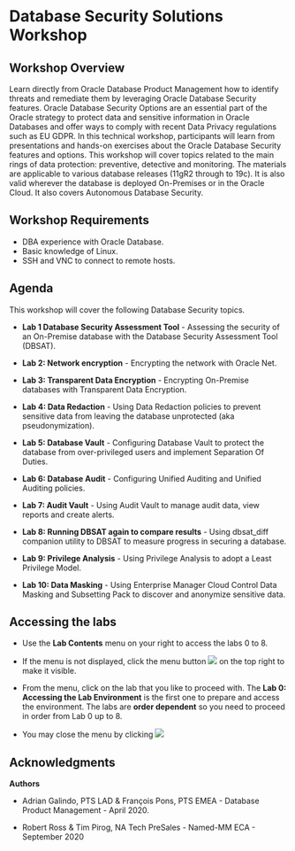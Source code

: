 # Database Security Solutions Workshop #

## Workshop Overview ##

Learn directly from Oracle Database Product Management how to identify threats and remediate them by leveraging Oracle Database Security features. Oracle Database Security Options are an essential part of the Oracle strategy to protect data and sensitive information in Oracle Databases and offer ways to comply with recent Data Privacy regulations such as EU GDPR. In this technical workshop, participants will learn from presentations and hands-on exercises about the Oracle Database Security features and options. This workshop will cover topics related to the main rings of data protection: preventive, detective and monitoring. The materials are applicable to various database releases (11gR2 through to 19c). It is also valid wherever the database is deployed On-Premises or in the Oracle Cloud. It also covers Autonomous Database Security.

## Workshop Requirements

- DBA experience with Oracle Database.
- Basic knowledge of Linux.
- SSH and VNC to connect to remote hosts.

## Agenda

This workshop will cover the following Database Security topics.

- **Lab 1 Database Security Assessment Tool** - Assessing the security of an On-Premise database with the Database Security Assessment Tool (DBSAT).

- **Lab 2: Network encryption** - Encrypting the network with Oracle Net.

- **Lab 3: Transparent Data Encryption** - Encrypting On-Premise databases with Transparent Data Encryption.

- **Lab 4: Data Redaction** - Using Data Redaction policies to prevent sensitive data from leaving the database unprotected (aka pseudonymization).

- **Lab 5: Database Vault** - Configuring Database Vault to protect the database from over-privileged users and implement Separation Of Duties.

- **Lab 6: Database Audit** - Configuring Unified Auditing and Unified Auditing policies.

- **Lab 7: Audit Vault** - Using Audit Vault to manage audit data, view reports and create alerts.

- **Lab 8: Running DBSAT again to compare results** - Using dbsat_diff companion utility to DBSAT to measure progress in securing a database.

- **Lab 9: Privilege Analysis** - Using Privilege Analysis to adopt a Least Privilege Model.

- **Lab 10: Data Masking** - Using Enterprise Manager Cloud Control Data Masking and Subsetting Pack to discover and anonymize sensitive data.

## Accessing the labs ##

- Use the **Lab Contents** menu on your right to access the labs 0 to 8.

- If the menu is not displayed, click the menu button ![](./images/menu-button.png "") on the top right to make it visible.

- From the menu, click on the lab that you like to proceed with. The **Lab 0: Accessing the Lab Environment** is the first one to prepare and access the environment. The labs are **order dependent** so you need to proceed in order from Lab 0 up to 8.

- You may close the menu by clicking ![](./images/menu-close.png "")

## Acknowledgments

**Authors**

- Adrian Galindo, PTS LAD & François Pons, PTS EMEA - Database Product Management - April 2020.

- Robert Ross & Tim Pirog, NA Tech PreSales - Named-MM ECA - September 2020

